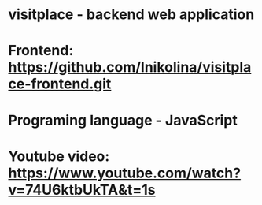 # visitplace - backend web application

# Frontend: https://github.com/lnikolina/visitplace-frontend.git

# Programing language - JavaScript

# Youtube video: https://www.youtube.com/watch?v=74U6ktbUkTA&t=1s
